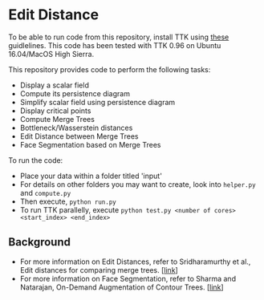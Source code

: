 # Edit Distance

To be able to run code from this repository, install TTK using [these](https://topology-tool-kit.github.io/installation.html) guidlelines. This code has been tested with TTK 0.96 on Ubuntu 16.04/MacOS High Sierra. 

This repository provides code to perform the following tasks:

- Display a scalar field
- Compute its persistence diagram
- Simplify scalar field using persistence diagram
- Display critical points
- Compute Merge Trees
- Bottleneck/Wasserstein distances
- Edit Distance between Merge Trees
- Face Segmentation based on Merge Trees

To run the code:

- Place your data within a folder titled 'input'
- For details on other folders you may want to create, look into `helper.py` and `compute.py`
- Then execute, `python run.py`
- To run TTK parallelly, execute `python test.py <number of cores> <start_index> <end_index>`

## Background

- For more information on Edit Distances, refer to Sridharamurthy et al., Edit distances for comparing merge trees. [[link](http://vgl.csa.iisc.ac.in/pub/paper.php?pid=054)]
- For more information on Face Segmentation, refer to Sharma and Natarajan, On-Demand Augmentation of Contour Trees. [[link](http://vgl.csa.iisc.ac.in/pub/paper.php?pid=055)]

